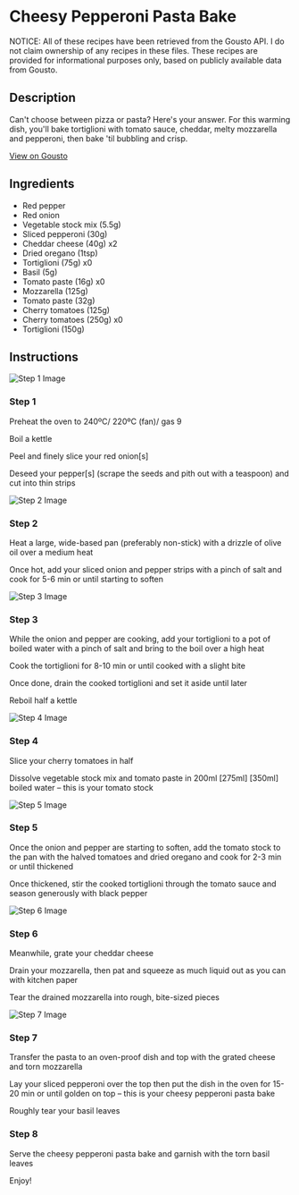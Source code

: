 # Cheesy Pepperoni Pasta Bake

NOTICE: All of these recipes have been retrieved from the Gousto API. I do not claim ownership of any recipes in these files. These recipes are provided for informational purposes only, based on publicly available data from Gousto.

## Description

Can't choose between pizza or pasta? Here's your answer. For this warming dish, you'll bake tortiglioni with tomato sauce, cheddar, melty mozzarella and pepperoni, then bake 'til bubbling and crisp. 

[View on Gousto](https://www.gousto.co.uk/recipes/cookbook/cheesy-pepperoni-pasta-bake)

## Ingredients

- Red pepper
- Red onion
- Vegetable stock mix (5.5g)
- Sliced pepperoni (30g)
- Cheddar cheese (40g) x2
- Dried oregano (1tsp)
- Tortiglioni (75g) x0
- Basil (5g)
- Tomato paste (16g) x0
- Mozzarella (125g)
- Tomato paste (32g)
- Cherry tomatoes (125g)
- Cherry tomatoes (250g) x0
- Tortiglioni (150g)

## Instructions

![Step 1 Image](https://production-media.gousto.co.uk/cms/recipe-step-image/1940.-step-1-x200.jpg)

### Step 1

Preheat the oven to 240ºC/ 220ºC (fan)/ gas 9

Boil a kettle

Peel and finely slice your red onion[s]

Deseed your pepper[s] (scrape the seeds and pith out with a teaspoon) and cut into thin strips

![Step 2 Image](https://production-media.gousto.co.uk/cms/recipe-step-image/1940.-step-2-x200.jpg)

### Step 2

Heat a large, wide-based pan (preferably non-stick) with a drizzle of olive oil over a medium heat

Once hot, add your sliced onion and pepper strips with a pinch of salt and cook for 5-6 min or until starting to soften

![Step 3 Image](https://production-media.gousto.co.uk/cms/recipe-step-image/1940.-step-3-x200.jpg)

### Step 3

While the onion and pepper are cooking, add your tortiglioni to a pot of boiled water with a pinch of salt and bring to the boil over a high heat

Cook the tortiglioni for 8-10 min or until cooked with a slight bite

Once done, drain the cooked tortiglioni and set it aside until later

Reboil half a kettle

![Step 4 Image](https://production-media.gousto.co.uk/cms/recipe-step-image/1940.-step-4-x200.jpg)

### Step 4

Slice your cherry tomatoes in half

Dissolve vegetable stock mix and tomato paste in 200ml<span class="text-purple"> [275ml]</span> <span class="text-danger">[350ml]</span> boiled water – this is your tomato stock

![Step 5 Image](https://production-media.gousto.co.uk/cms/recipe-step-image/1940.-step-5-x200.jpg)

### Step 5

Once the onion and pepper are starting to soften, add the tomato stock to the pan with the halved tomatoes and dried oregano and cook for 2-3 min or until thickened

Once thickened, stir the cooked tortiglioni through the tomato sauce and season generously with black pepper

![Step 6 Image](https://production-media.gousto.co.uk/cms/recipe-step-image/1940.-step-6-x200.jpg)

### Step 6

Meanwhile, grate your cheddar cheese

Drain your mozzarella, then pat and squeeze as much liquid out as you can with kitchen paper

Tear the drained mozzarella into rough, bite-sized pieces

![Step 7 Image](https://production-media.gousto.co.uk/cms/recipe-step-image/1940.-step-7-x200.jpg)

### Step 7

Transfer the pasta to an oven-proof dish and top with the grated cheese and torn mozzarella

Lay your sliced pepperoni over the top then put the dish in the oven for 15-20 min or until golden on top – this is your cheesy pepperoni pasta bake

Roughly tear your basil leaves

### Step 8

Serve the cheesy pepperoni pasta bake and garnish with the torn basil leaves

Enjoy!

